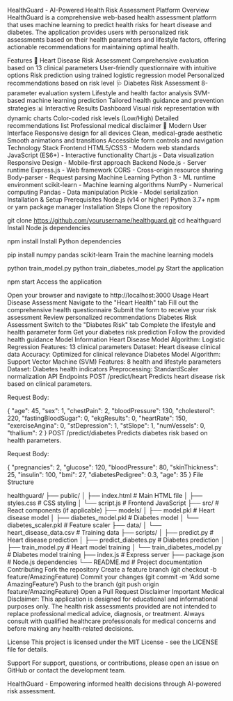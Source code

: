 HealthGuard - AI-Powered Health Risk Assessment Platform
Overview
HealthGuard is a comprehensive web-based health assessment platform that uses machine learning to predict health risks for heart disease and diabetes. The application provides users with personalized risk assessments based on their health parameters and lifestyle factors, offering actionable recommendations for maintaining optimal health.

Features
🏥 Heart Disease Risk Assessment
Comprehensive evaluation based on 13 clinical parameters
User-friendly questionnaire with intuitive options
Risk prediction using trained logistic regression model
Personalized recommendations based on risk level
🩺 Diabetes Risk Assessment
8-parameter evaluation system
Lifestyle and health factor analysis
SVM-based machine learning prediction
Tailored health guidance and prevention strategies
📊 Interactive Results Dashboard
Visual risk representation with dynamic charts
Color-coded risk levels (Low/High)
Detailed recommendations list
Professional medical disclaimer
🎨 Modern User Interface
Responsive design for all devices
Clean, medical-grade aesthetic
Smooth animations and transitions
Accessible form controls and navigation
Technology Stack
Frontend
HTML5/CSS3 - Modern web standards
JavaScript (ES6+) - Interactive functionality
Chart.js - Data visualization
Responsive Design - Mobile-first approach
Backend
Node.js - Server runtime
Express.js - Web framework
CORS - Cross-origin resource sharing
Body-parser - Request parsing
Machine Learning
Python 3 - ML runtime environment
scikit-learn - Machine learning algorithms
NumPy - Numerical computing
Pandas - Data manipulation
Pickle - Model serialization
Installation & Setup
Prerequisites
Node.js (v14 or higher)
Python 3.7+
npm or yarn package manager
Installation Steps
Clone the repository


git clone https://github.com/yourusername/healthguard.git
cd healthguard
Install Node.js dependencies


npm install
Install Python dependencies


pip install numpy pandas scikit-learn
Train the machine learning models


python train_model.py
python train_diabetes_model.py
Start the application


npm start
Access the application

Open your browser and navigate to http://localhost:3000
Usage
Heart Disease Assessment
Navigate to the "Heart Health" tab
Fill out the comprehensive health questionnaire
Submit the form to receive your risk assessment
Review personalized recommendations
Diabetes Risk Assessment
Switch to the "Diabetes Risk" tab
Complete the lifestyle and health parameter form
Get your diabetes risk prediction
Follow the provided health guidance
Model Information
Heart Disease Model
Algorithm: Logistic Regression
Features: 13 clinical parameters
Dataset: Heart disease clinical data
Accuracy: Optimized for clinical relevance
Diabetes Model
Algorithm: Support Vector Machine (SVM)
Features: 8 health and lifestyle parameters
Dataset: Diabetes health indicators
Preprocessing: StandardScaler normalization
API Endpoints
POST /predict/heart
Predicts heart disease risk based on clinical parameters.

Request Body:


{
  "age": 45,
  "sex": 1,
  "chestPain": 2,
  "bloodPressure": 130,
  "cholesterol": 220,
  "fastingBloodSugar": 0,
  "ekgResults": 0,
  "heartRate": 150,
  "exerciseAngina": 0,
  "stDepression": 1,
  "stSlope": 1,
  "numVessels": 0,
  "thallium": 2
}
POST /predict/diabetes
Predicts diabetes risk based on health parameters.

Request Body:


{
  "pregnancies": 2,
  "glucose": 120,
  "bloodPressure": 80,
  "skinThickness": 25,
  "insulin": 100,
  "bmi": 27,
  "diabetesPedigree": 0.3,
  "age": 35
}
File Structure

healthguard/
├── public/
│   ├── index.html          # Main HTML file
│   ├── styles.css          # CSS styling
│   └── script.js           # Frontend JavaScript
├── src/                    # React components (if applicable)
├── models/
│   ├── model.pkl           # Heart disease model
│   ├── diabetes_model.pkl  # Diabetes model
│   └── diabetes_scaler.pkl # Feature scaler
├── data/
│   └── heart_disease_data.csv # Training data
├── scripts/
│   ├── predict.py          # Heart disease prediction
│   ├── predict_diabetes.py # Diabetes prediction
│   ├── train_model.py      # Heart model training
│   └── train_diabetes_model.py # Diabetes model training
├── index.js                # Express server
├── package.json            # Node.js dependencies
└── README.md              # Project documentation
Contributing
Fork the repository
Create a feature branch (git checkout -b feature/AmazingFeature)
Commit your changes (git commit -m 'Add some AmazingFeature')
Push to the branch (git push origin feature/AmazingFeature)
Open a Pull Request
Disclaimer
Important Medical Disclaimer: This application is designed for educational and informational purposes only. The health risk assessments provided are not intended to replace professional medical advice, diagnosis, or treatment. Always consult with qualified healthcare professionals for medical concerns and before making any health-related decisions.

License
This project is licensed under the MIT License - see the LICENSE file for details.

Support
For support, questions, or contributions, please open an issue on GitHub or contact the development team.

HealthGuard - Empowering informed health decisions through AI-powered risk assessment.
